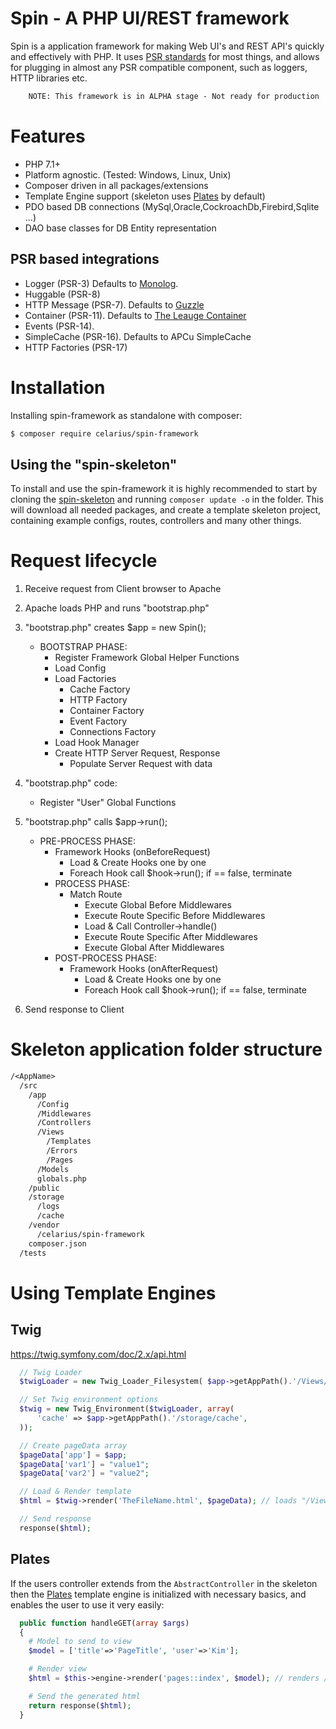 # Spin - A PHP UI/REST framework

Spin is a application framework for making Web UI's and REST API's quickly and effectively with PHP. It uses [PSR standards](http://www.php-fig.org/psr/)
for most things, and allows for plugging in almost any PSR compatible component, such as loggers, HTTP libraries etc.

```txt
    NOTE: This framework is in ALPHA stage - Not ready for production
```

# Features
* PHP 7.1+
* Platform agnostic. (Tested: Windows, Linux, Unix)
* Composer driven in all packages/extensions
* Template Engine support (skeleton uses [Plates](http://platesphp.com/) by default)
* PDO based DB connections (MySql,Oracle,CockroachDb,Firebird,Sqlite ...)
* DAO base classes for DB Entity representation

## PSR based integrations
* Logger (PSR-3) Defaults to [Monolog](https://github.com/Seldaek/monolog).
* Huggable (PSR-8)
* HTTP Message (PSR-7). Defaults to [Guzzle](https://github.com/guzzle/guzzle)
* Container (PSR-11). Defaults to [The Leauge Container](http://container.thephpleague.com/)
* Events (PSR-14).
* SimpleCache (PSR-16). Defaults to APCu SimpleCache
* HTTP Factories (PSR-17)

# Installation
Installing spin-framework as standalone with composer:
```bash
$ composer require celarius/spin-framework
```

## Using the "spin-skeleton"
To install and use the spin-framework it is highly recommended to start by cloning the [spin-skeleton](https://github.com/Celarius/spin-skeleton) and running `composer update -o` in the folder. This will download all needed packages, and create a template skeleton project, containing example configs, routes, controllers and many other things.


# Request lifecycle

  1.  Receive request from Client browser to Apache
  2.  Apache loads PHP and runs "bootstrap.php"
  3.  "bootstrap.php" creates $app = new Spin();
      * BOOTSTRAP PHASE:
        - Register Framework Global Helper Functions
        - Load Config
        - Load Factories
          * Cache Factory
          * HTTP Factory
          * Container Factory
          * Event Factory
          * Connections Factory
        - Load Hook Manager
        - Create HTTP Server Request, Response
          * Populate Server Request with data

  4.  "bootstrap.php" code:
        - Register "User" Global Functions        

  5.  "bootstrap.php" calls $app->run();
      * PRE-PROCESS PHASE:
        - Framework Hooks (onBeforeRequest)
          * Load & Create Hooks one by one
          * Foreach Hook call $hook->run(); if == false, terminate
        - PROCESS PHASE:
          * Match Route
            - Execute Global Before Middlewares
            - Execute Route Specific Before Middlewares
            - Load & Call Controller->handle()
            - Execute Route Specific After Middlewares
            - Execute Global After Middlewares
        - POST-PROCESS PHASE:
          * Framework Hooks (onAfterRequest)
            - Load & Create Hooks one by one
            - Foreach Hook call $hook->run(); if == false, terminate

  6.  Send response to Client

# Skeleton application folder structure

```txt
/<AppName>
  /src
    /app
      /Config
      /Middlewares
      /Controllers
      /Views
        /Templates
        /Errors
        /Pages
      /Models
      globals.php
    /public
    /storage
      /logs
      /cache
    /vendor
      /celarius/spin-framework
    composer.json
  /tests
```

# Using Template Engines
## Twig

  https://twig.symfony.com/doc/2.x/api.html

```php
  // Twig Loader
  $twigLoader = new Twig_Loader_Filesystem( $app->getAppPath().'/Views/Templates');

  // Set Twig environment options
  $twig = new Twig_Environment($twigLoader, array(
      'cache' => $app->getAppPath().'/storage/cache',
  ));

  // Create pageData array
  $pageData['app'] = $app;
  $pageData['var1'] = "value1";
  $pageData['var2'] = "value2";

  // Load & Render template
  $html = $twig->render('TheFileName.html', $pageData); // loads "/Views/Templates/TheFileName.html"

  // Send response
  response($html);
```

## Plates

If the users controller extends from the `AbstractController` in the skeleton then the [Plates](http://platesphp.com/) template engine is initialized
with necessary basics, and enables the user to use it very easily:

```php
  public function handleGET(array $args)
  {
    # Model to send to view
    $model = ['title'=>'PageTitle', 'user'=>'Kim'];

    # Render view
    $html = $this->engine->render('pages::index', $model); // renders /Views/Pages/index.html

    # Send the generated html
    return response($html);
  }

```

